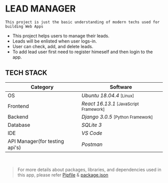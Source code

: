 # LEAD MANAGER

`This project is just the basic understanding of modern techs used for building Web Apps`

* This project helps users to manage their leads.
* Leads will be enlisted when user logs-in.
* User can check, add, and delete leads.
* To add lead user first need to register himeself and then login to the app.

## TECH STACK

| Category | Software |
| -------- | ---------|
| OS | *Ubuntu 18.04.4* <font size="2">[Linux]</font> |
| Frontend | *React 16.13.1* <font size="2">[JavaScript Framework]</font> |
| Backend | *Django 3.0.5* <font size="2">[Python Framework]</font> |
| Database | *SQLite 3* |
| IDE | *VS Code* |
| API Manager(for testing api's) | *Postman*|

<br>

> For more details about packages, libraries, and dependencies used in this app, please refer [Pipfile](https://github.com/cod-lab/django-react-redux_projects/blob/master/1_lead-manager/Pipfile) & [package.json](https://github.com/cod-lab/django-react-redux_projects/blob/master/1_lead-manager/package.json)